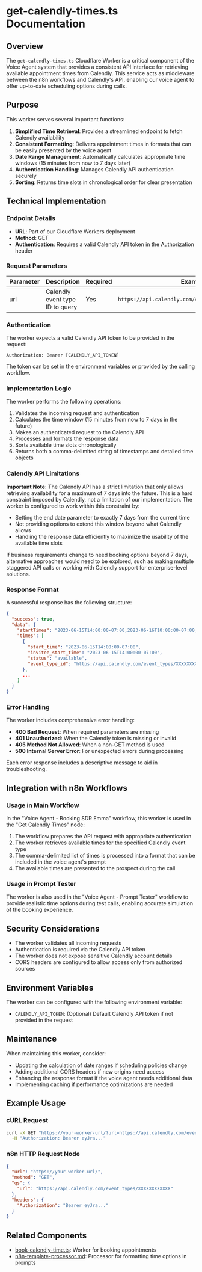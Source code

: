 # get-calendly-times.ts Documentation

## Overview

The `get-calendly-times.ts` Cloudflare Worker is a critical component of the Voice Agent system that provides a consistent API interface for retrieving available appointment times from Calendly. This service acts as middleware between the n8n workflows and Calendly's API, enabling our voice agent to offer up-to-date scheduling options during calls.

## Purpose

This worker serves several important functions:

1. **Simplified Time Retrieval**: Provides a streamlined endpoint to fetch Calendly availability
2. **Consistent Formatting**: Delivers appointment times in formats that can be easily presented by the voice agent
3. **Date Range Management**: Automatically calculates appropriate time windows (15 minutes from now to 7 days later)
4. **Authentication Handling**: Manages Calendly API authentication securely
5. **Sorting**: Returns time slots in chronological order for clear presentation

## Technical Implementation

### Endpoint Details

- **URL**: Part of our Cloudflare Workers deployment
- **Method**: GET
- **Authentication**: Requires a valid Calendly API token in the Authorization header

### Request Parameters

| Parameter | Description                         | Required | Example                                                |
|-----------|-------------------------------------|----------|--------------------------------------------------------|
| url       | Calendly event type ID to query     | Yes      | `https://api.calendly.com/event_types/XXXXXXXXXXXX`    |

### Authentication

The worker expects a valid Calendly API token to be provided in the request:

```
Authorization: Bearer [CALENDLY_API_TOKEN]
```

The token can be set in the environment variables or provided by the calling workflow.

### Implementation Logic

The worker performs the following operations:

1. Validates the incoming request and authentication
2. Calculates the time window (15 minutes from now to 7 days in the future)
3. Makes an authenticated request to the Calendly API
4. Processes and formats the response data
5. Sorts available time slots chronologically
6. Returns both a comma-delimited string of timestamps and detailed time objects

### Calendly API Limitations

**Important Note**: The Calendly API has a strict limitation that only allows retrieving availability for a maximum of 7 days into the future. This is a hard constraint imposed by Calendly, not a limitation of our implementation. The worker is configured to work within this constraint by:

- Setting the end date parameter to exactly 7 days from the current time
- Not providing options to extend this window beyond what Calendly allows
- Handling the response data efficiently to maximize the usability of the available time slots

If business requirements change to need booking options beyond 7 days, alternative approaches would need to be explored, such as making multiple staggered API calls or working with Calendly support for enterprise-level solutions.

### Response Format

A successful response has the following structure:

```json
{
  "success": true,
  "data": {
    "startTimes": "2023-06-15T14:00:00-07:00,2023-06-16T10:00:00-07:00,...",
    "times": [
      {
        "start_time": "2023-06-15T14:00:00-07:00",
        "invitee_start_time": "2023-06-15T14:00:00-07:00",
        "status": "available",
        "event_type_id": "https://api.calendly.com/event_types/XXXXXXXXXXXX"
      },
      ...
    ]
  }
}
```

### Error Handling

The worker includes comprehensive error handling:

- **400 Bad Request**: When required parameters are missing
- **401 Unauthorized**: When the Calendly token is missing or invalid
- **405 Method Not Allowed**: When a non-GET method is used
- **500 Internal Server Error**: For unexpected errors during processing

Each error response includes a descriptive message to aid in troubleshooting.

## Integration with n8n Workflows

### Usage in Main Workflow

In the "Voice Agent - Booking SDR Emma" workflow, this worker is used in the "Get Calendly Times" node:

1. The workflow prepares the API request with appropriate authentication
2. The worker retrieves available times for the specified Calendly event type
3. The comma-delimited list of times is processed into a format that can be included in the voice agent's prompt
4. The available times are presented to the prospect during the call

### Usage in Prompt Tester

The worker is also used in the "Voice Agent - Prompt Tester" workflow to provide realistic time options during test calls, enabling accurate simulation of the booking experience.

## Security Considerations

- The worker validates all incoming requests
- Authentication is required via the Calendly API token
- The worker does not expose sensitive Calendly account details
- CORS headers are configured to allow access only from authorized sources

## Environment Variables

The worker can be configured with the following environment variable:

- `CALENDLY_API_TOKEN`: (Optional) Default Calendly API token if not provided in the request

## Maintenance

When maintaining this worker, consider:

- Updating the calculation of date ranges if scheduling policies change
- Adding additional CORS headers if new origins need access
- Enhancing the response format if the voice agent needs additional data
- Implementing caching if performance optimizations are needed

## Example Usage

### cURL Request

```bash
curl -X GET "https://your-worker-url/?url=https://api.calendly.com/event_types/XXXXXXXXXXXX" \
  -H "Authorization: Bearer eyJra..."
```

### n8n HTTP Request Node

```json
{
  "url": "https://your-worker-url/",
  "method": "GET",
  "qs": {
    "url": "https://api.calendly.com/event_types/XXXXXXXXXXXX"
  },
  "headers": {
    "Authorization": "Bearer eyJra..."
  }
}
```

## Related Components

- [book-calendly-time.ts](./book-calendly-time.md): Worker for booking appointments
- [n8n-template-processor.md](./n8n-template-processor.md): Processor for formatting time options in prompts 